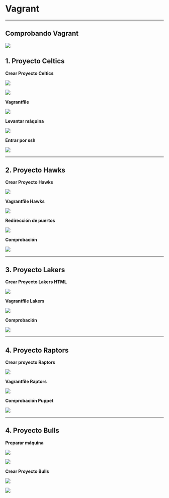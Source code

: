 
# Vagrant

---

## Comprobando Vagrant

![](./images/1-version-vag-box.png)

## 1. Proyecto Celtics

**Crear Proyecto Celtics**

![](./images/2-vagrant-box.png)

![](./images/3-list-box.png)

**Vagrantfile**

![](./images/4-vagrantfile.png)

**Levantar máquina**

![](./images/5-box-up.png)

**Entrar por ssh**

![](./images/6-box-ssh.png)

---

## 2. Proyecto Hawks

**Crear Proyecto Hawks**

![](./images/7-proyect2-opensuse.png)

**Vagrantfile Hawks**

![](./images/8-vagrantfile-suse.png)

**Redirección de puertos**

![](./images/9-vagrant-port.png)

**Comprobación**

![](./images/10-vagrant-url.png)

---

## 3. Proyecto Lakers

**Crear Proyecto Lakers HTML**

![](./images/11-html-more.png)

**Vagrantfile Lakers**

![](./images/vagrantfile-lakers.png)

**Comprobación**

![](./images/12-lakers.png)

---

## 4. Proyecto Raptors

**Crear proyecto Raptors**

![](./images/raptors-debian.png)

**Vagrantfile Raptors**

![](./images/vagrantfile-raptors.png)

**Comprobación Puppet**

![](./images/vagrant-raptors-pro.png)

---

## 4. Proyecto Bulls

**Preparar máquina**

![](./images/14-pre-bulls.png)

![](./images/15-sudoers-vagrant.png)

**Crear Proyecto Bulls**

![](./images/16-mybox-package.png)

![](./images/17-vagrant-list.png)
